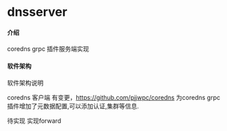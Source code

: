# dnsserver

#### 介绍
coredns grpc 插件服务端实现

#### 软件架构
软件架构说明

coredns 客户端 有变更，https://github.com/pjjwpc/coredns
为coredns grpc 插件增加了元数据配置,可以添加认证,集群等信息.

待实现
实现forward 
